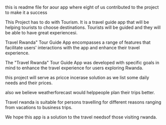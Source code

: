 this is readme file
for aour app
where eight of us contributed to the project
to make it a success

This Project has to do with Tourism.
It is a travel guide app that will be helping tourists to choose destinations.
Tourists will be guided and they will be able to have great experiencesi.

Travel Rwanda" Tour Guide App encompasses a range of features that facilitate users' interactions with the app and enhance their travel experience.

The "Travel Rwanda" Tour Guide App was developed with specific goals in mind to enhance the travel experience for users exploring Rwanda.  

this project will serve as pricce incerase solution as we list some daily needs and their prices.

also we believe weatherforecast would helppeople plan their trips better.

Travel rwanda is suitable for persons travelling for different reasons ranging from vacations to business trips.

We hope this app is a solution to the travel needsof those visiting rwanda.
